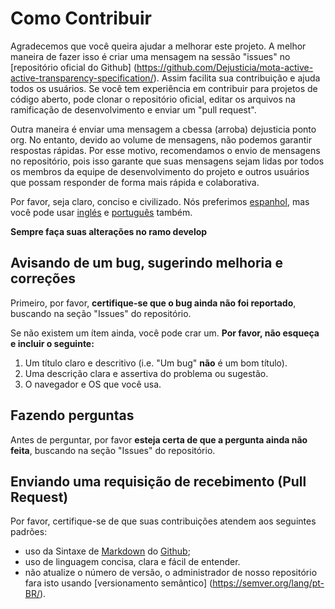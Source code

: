 # Como Contribuir

Agradecemos que você queira ajudar a melhorar este projeto. A melhor maneira de fazer isso é criar uma mensagem na sessão "issues" no [repositório oficial do Github] (https://github.com/Dejusticia/mota-active-active-transparency-specification/). Assim facilita sua contribuição e ajuda todos os usuários. Se você tem experiência em contribuir para projetos de código aberto, pode clonar o repositório oficial, editar os arquivos na ramificação de desenvolvimento e enviar um "pull request".

Outra maneira é enviar uma mensagem a cbessa (arroba) dejusticia ponto org. No entanto, devido ao volume de mensagens, não podemos garantir respostas rápidas. Por esse motivo, recomendamos o envio de mensagens no repositório, pois isso garante que suas mensagens sejam lidas por todos os membros da equipe de desenvolvimento do projeto e outros usuários que possam responder de forma mais rápida e colaborativa.

Por favor, seja claro, conciso e civilizado. Nós preferimos [espanhol](CONTRIBUYENDO.md), mas você pode usar [inglés](CONTRIBUTING.md) e [português](CONTRIBUINDO.md) também.

**Sempre faça suas alterações no ramo develop**

## Avisando de um bug, sugerindo melhoria e correções

Primeiro, por favor, **certifique-se que o bug ainda não foi reportado**, buscando na seção "Issues" do repositório.

Se não existem um ítem ainda, você pode crar um. **Por favor, não esqueça e incluir o seguinte:**

1. Um título claro e descritivo (i.e. "Um bug" **não** é um bom título).
2. Uma descrição clara e assertiva do problema ou sugestão.
3. O navegador e OS que você usa.

## Fazendo perguntas

Antes de perguntar, por favor **esteja certa de que a pergunta ainda não feita**, buscando na seção "Issues" do repositório.

## Enviando uma requisição de recebimento (Pull Request)

Por favor, certifique-se de que suas contribuições atendem aos seguintes padrões:

- uso da Sintaxe de [Markdown](https://guides.github.com/features/mastering-markdown/) do [Github](https://help.github.com/en/articles/basic-writing-and-formatting-syntax);
- uso de linguagem concisa, clara e fácil de entender.
- não atualize o número de versão, o administrador de nosso repositório fara isto usando [versionamento semântico] (https://semver.org/lang/pt-BR/).
